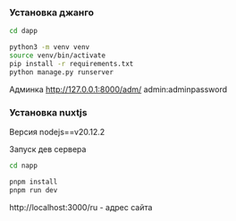 ### Установка джанго

```bash
cd dapp

python3 -m venv venv 
source venv/bin/activate
pip install -r requirements.txt
python manage.py runserver
```

Админка
http://127.0.0.1:8000/adm/
admin:adminpassword


### Установка nuxtjs

Версия nodejs==v20.12.2

Запуск дев сервера

```bash
cd napp

pnpm install
pnpm run dev

```

http://localhost:3000/ru - адрес сайта